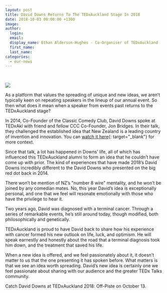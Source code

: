 ```yaml
---
layout: post
title: David Downs Returns To The TEDxAuckland Stage In 2018
date: 2018-10-03 00:00:00 +1300
image:
author:
  login:
  email:
  display_name: Ethan Alderson-Hughes - Co-Organiser of TEDxAuckland
  first_name:
  last_name:
categories:
  - our-news
---
```


&nbsp;

![](/uploads/43149318-275541049761622-4091425982638981120-n.jpg)

As a platform that values the spreading of unique and new ideas, we aren’t typically keen on repeating speakers in the lineup of our annual event. So then what does it mean when a speaker from events past returns to the TEDxAuckland stage?

In 2014, Co-Founder of the Classic Comedy Club, David Downs spoke at TEDxAkl with friend and fellow CCC Co-Founder, Jon Bridges. In their talk, they challenged the established idea that New Zealand is a leading country of invention and innovation. You can [watch it here](https://www.youtube.com/watch?v=AHmLCY3O7_4){: target="_blank"} for more context.

Since that talk, a lot has happened in Downs’ life, all of which has influenced this TEDxAuckland alumni to form an idea that he couldn’t have come up with prior. The kind of experiences that have made 2018’s David Downs incredibly different to the David Downs who presented on the big red dot back in 2014.

<!--break-->

There won’t be mention of NZ’s "number 8 wire" mentality, and he won’t be joined by any comedian mates. No, this year David’s idea is exceptionally personal, and one that we feel will resonate emotionally with those who have the privilege to hear it.

Two years ago, David was diagnosed with a terminal cancer. Through a series of remarkable events, he’s still around today, though modified, both philosophically and genetically.

TEDxAuckland is proud to have David back to share how his experience with cancer formed his new outlook on life, luck, and optimism. He will speak earnestly and honestly about the road that a terminal diagnosis took him down, and the treatment that saved his life.

When a new idea is offered, and we feel passionately about it, it doesn’t matter to us that the one presenting it has spoken before. What matters is that we see an idea worth spreading. David’s new idea is certainly one we feel passionate about sharing with our audience and the greater TEDx Talks community.

Catch David Downs at TEDxAuckland 2018: Off-Piste on October 13.